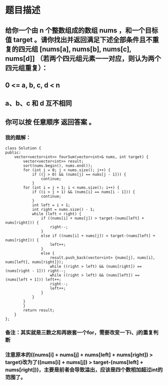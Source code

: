 # 题目描述
## 给你一个由 n 个整数组成的数组 nums ，和一个目标值 target 。请你找出并返回满足下述全部条件且不重复的四元组 [nums[a], nums[b], nums[c], nums[d]] （若两个四元组元素一一对应，则认为两个四元组重复）：
## 0 <= a, b, c, d < n
## a、b、c 和 d 互不相同
## 你可以按 任意顺序 返回答案 。
### 我的题解：
```
class Solution {
public:
    vector<vector<int>> fourSum(vector<int>& nums, int target) {
        vector<vector<int>> result;
        sort(nums.begin(), nums.end());
        for (int j = 0; j < nums.size(); j++) {
            if ((j > 0) && (nums[j] == nums[j - 1])) {
                continue;
            }
        for (int i = j + 1; i < nums.size(); i++) {
            if ((i > j + 1) && (nums[i] == nums[i - 1])) {
                continue;
            }
            int left = i + 1;
            int right = nums.size() - 1;           
            while (left < right) {
                if ((nums[i] + nums[j]) > target-(nums[left] + nums[right])) {
                    right--;
                }
                else if ((nums[i] + nums[j]) < target-(nums[left] + nums[right])) {
                    left++;
                }
                else {
                    result.push_back(vector<int> {nums[j], nums[i], nums[left], nums[right]});
                    while ((right > left) && (nums[right]) == (nums[right - 1])) right--;
                    while ((right > left) && (nums[left]) == (nums[left + 1])) left++;
                    right--;
                    left++;
                }
            }
        }
        }
        return result;
    }
};        
```
### **备注**：其实就是三数之和再嵌套一个for，需要改变一下i、j的重复判断
### 注意原本的((nums[i] + nums[j] + nums[left] + nums[right]) > target)改为了((nums[i] + nums[j]) > target-(nums[left] + nums[right]))，主要是前者会导致溢出，应该是四个数相加超过int的范围了。